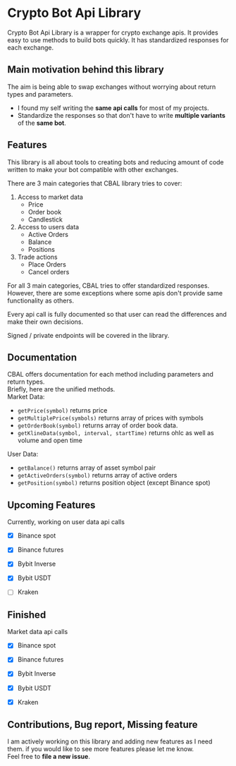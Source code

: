 # Crypto Bot Api Library
Crypto Bot Api Library is a wrapper for crypto exchange apis. It provides easy to use methods to build bots quickly.
It has standardized responses for each exchange.

## Main motivation behind this library
The aim is being able to swap exchanges without worrying about
return types and parameters.
* I found my self writing the **same api calls** for most of my projects.
* Standardize the responses so that don't have to write **multiple variants** of the **same bot**.

## Features
This library is all about tools to creating bots and reducing amount of code written
to make your bot compatible with other exchanges.  

There are 3 main categories that CBAL library tries to cover:
   1. Access to market data
        * Price
        * Order book
        * Candlestick
   2. Access to users data
        * Active Orders
        * Balance
        * Positions
   3. Trade actions
        * Place Orders
        * Cancel orders  
        
   For all 3 main categories, CBAL tries to offer standardized responses.
   However, there are some exceptions where some apis don't provide same functionality as others.

   Every api call is fully documented so that user can read the differences and make their 
   own decisions.
   
   Signed / private endpoints will be covered in the library.  

## Documentation
CBAL offers documentation for each method including parameters and return types.  
Briefly, here are the unified methods.  
Market Data:
* `getPrice(symbol)` returns price
* `getMultiplePrice(symbols)` returns array of prices with symbols
* `getOrderBook(symbol)` returns array of order book data.
* `getKlineData(symbol, interval, startTime)` returns ohlc as well as volume and open time

User Data:
* `getBalance()` returns array of asset symbol pair
* `getActiveOrders(symbol)` returns array of active orders
* `getPosition(symbol)` returns position object (except Binance spot) 
## Upcoming Features
 Currently, working on user data api calls
 - [x] Binance spot
 - [x] Binance futures
 - [x]  Bybit Inverse
 - [x]  Bybit USDT
 - [ ]  Kraken  
 
 
 ## Finished
Market data api calls
  - [x] Binance spot
  - [x] Binance futures
  - [x]  Bybit Inverse
  - [x]  Bybit USDT
  - [x]  Kraken  


## Contributions, Bug report, Missing feature
 I am actively working on this library and adding new features as I need them.
 if you would like to see more features please let me know.  
 Feel free to **file a new issue**. 